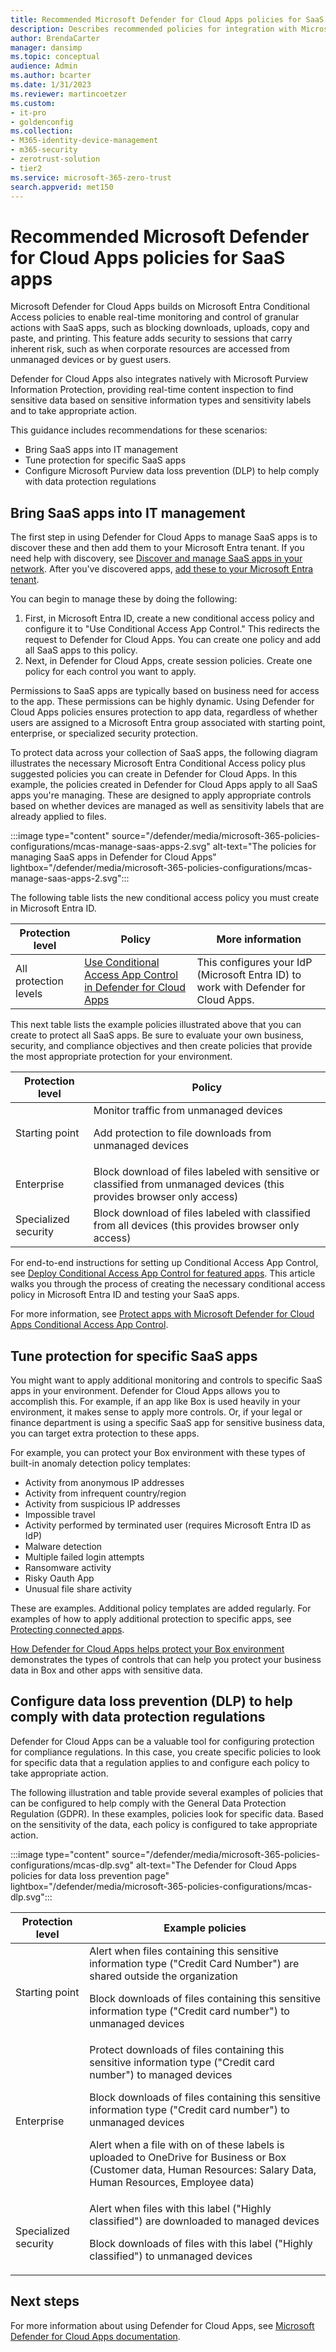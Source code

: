 ```yaml
---
title: Recommended Microsoft Defender for Cloud Apps policies for SaaS apps
description: Describes recommended policies for integration with Microsoft Defender for Cloud Apps.
author: BrendaCarter
manager: dansimp
ms.topic: conceptual
audience: Admin
ms.author: bcarter
ms.date: 1/31/2023
ms.reviewer: martincoetzer
ms.custom:
- it-pro
- goldenconfig
ms.collection:
- M365-identity-device-management
- m365-security
- zerotrust-solution
- tier2
ms.service: microsoft-365-zero-trust
search.appverid: met150
---
```


# Recommended Microsoft Defender for Cloud Apps policies for SaaS apps

Microsoft Defender for Cloud Apps builds on Microsoft Entra Conditional Access policies to enable real-time monitoring and control of granular actions with SaaS apps, such as blocking downloads, uploads, copy and paste, and printing. This feature adds security to sessions that carry inherent risk, such as when corporate resources are accessed from unmanaged devices or by guest users.

Defender for Cloud Apps also integrates natively with Microsoft Purview Information Protection, providing real-time content inspection to find sensitive data based on sensitive information types and sensitivity labels and to take appropriate action.

This guidance includes recommendations for these scenarios:

- Bring SaaS apps into IT management
- Tune protection for specific SaaS apps
- Configure Microsoft Purview data loss prevention (DLP) to help comply with data protection regulations

## Bring SaaS apps into IT management

The first step in using Defender for Cloud Apps to manage SaaS apps is to discover these and then add them to your Microsoft Entra tenant. If you need help with discovery, see [Discover and manage SaaS apps in your network](/cloud-app-security/tutorial-shadow-it). After you've discovered apps, [add these to your Microsoft Entra tenant](/entra/identity/enterprise-apps/add-application-portal).

You can begin to manage these by doing the following:

1. First, in Microsoft Entra ID, create a new conditional access policy and configure it to "Use Conditional Access App Control." This redirects the request to Defender for Cloud Apps. You can create one policy and add all SaaS apps to this policy.
1. Next, in Defender for Cloud Apps, create session policies. Create one policy for each control you want to apply.

Permissions to SaaS apps are typically based on business need for access to the app. These permissions can be highly dynamic. Using Defender for Cloud Apps policies ensures protection to app data, regardless of whether users are assigned to a Microsoft Entra group associated with starting point, enterprise, or specialized security protection.

To protect data across your collection of SaaS apps, the following diagram illustrates the necessary Microsoft Entra Conditional Access policy plus suggested policies you can create in Defender for Cloud Apps. In this example, the policies created in Defender for Cloud Apps apply to all SaaS apps you're managing. These are designed to apply appropriate controls based on whether devices are managed as well as sensitivity labels that are already applied to files.

:::image type="content" source="/defender/media/microsoft-365-policies-configurations/mcas-manage-saas-apps-2.svg" alt-text="The policies for managing SaaS apps in Defender for Cloud Apps" lightbox="/defender/media/microsoft-365-policies-configurations/mcas-manage-saas-apps-2.svg":::

The following table lists the new conditional access policy you must create in Microsoft Entra ID.

|Protection level|Policy|More information|
|---|---|---|
|All protection levels|[Use Conditional Access App Control in Defender for Cloud Apps](/cloud-app-security/proxy-deployment-aad#configure-integration-with-azure-ad)|This configures your IdP (Microsoft Entra ID) to work with Defender for Cloud Apps.|

This next table lists the example policies illustrated above that you can create to protect all SaaS apps. Be sure to evaluate your own business, security, and compliance objectives and then create policies that provide the most appropriate protection for your environment.

|Protection level|Policy|
|---|---|
|Starting point|Monitor traffic from unmanaged devices <p> Add protection to file downloads from unmanaged devices|
|Enterprise|Block download of files labeled with sensitive or classified from unmanaged devices (this provides browser only access)|
|Specialized security|Block download of files labeled with classified from all devices (this provides browser only access)|

For end-to-end instructions for setting up Conditional Access App Control, see [Deploy Conditional Access App Control for featured apps](/cloud-app-security/proxy-deployment-aad). This article walks you through the process of creating the necessary conditional access policy in Microsoft Entra ID and testing your SaaS apps.

For more information, see [Protect apps with Microsoft Defender for Cloud Apps Conditional Access App Control](/cloud-app-security/proxy-intro-aad).

## Tune protection for specific SaaS apps

You might want to apply additional monitoring and controls to specific SaaS apps in your environment. Defender for Cloud Apps allows you to accomplish this. For example, if an app like Box is used heavily in your environment, it makes sense to apply more controls. Or, if your legal or finance department is using a specific SaaS app for sensitive business data, you can target extra protection to these apps.

For example, you can protect your Box environment with these types of built-in anomaly detection policy templates:

- Activity from anonymous IP addresses
- Activity from infrequent country/region
- Activity from suspicious IP addresses
- Impossible travel
- Activity performed by terminated user (requires Microsoft Entra ID as IdP)
- Malware detection
- Multiple failed login attempts
- Ransomware activity
- Risky Oauth App
- Unusual file share activity

These are examples. Additional policy templates are added regularly. For examples of how to apply additional protection to specific apps, see [Protecting connected apps](/cloud-app-security/protect-connected-apps).

[How Defender for Cloud Apps helps protect your Box environment](/cloud-app-security/protect-box) demonstrates the types of controls that can help you protect your business data in Box and other apps with sensitive data.

## Configure data loss prevention (DLP) to help comply with data protection regulations

Defender for Cloud Apps can be a valuable tool for configuring protection for compliance regulations. In this case, you create specific policies to look for specific data that a regulation applies to and configure each policy to take appropriate action.

The following illustration and table provide several examples of policies that can be configured to help comply with  the General Data Protection Regulation (GDPR). In these examples, policies look for specific data. Based on the sensitivity of the data, each policy is configured to take appropriate action.

:::image type="content" source="/defender/media/microsoft-365-policies-configurations/mcas-dlp.svg" alt-text="The Defender for Cloud Apps policies for data loss prevention page" lightbox="/defender/media/microsoft-365-policies-configurations/mcas-dlp.svg":::

|Protection level|Example policies|
|---|---|
|Starting point|Alert when files containing this sensitive information type ("Credit Card Number") are shared outside the organization <p> Block downloads of files containing this sensitive information type ("Credit card number") to unmanaged devices|
|Enterprise|Protect downloads of files containing this sensitive information type ("Credit card number") to managed devices <p> Block downloads of files containing this sensitive information type ("Credit card number") to unmanaged devices <p> Alert when a file with on of these labels is uploaded to OneDrive for Business or Box (Customer data, Human Resources: Salary Data, Human Resources, Employee data)|
|Specialized security|Alert when files with this label ("Highly classified") are downloaded to managed devices <p> Block downloads of files with this label ("Highly classified") to unmanaged devices|

## Next steps

For more information about using Defender for Cloud Apps, see [Microsoft Defender for Cloud Apps documentation](/defender-cloud-apps/).
